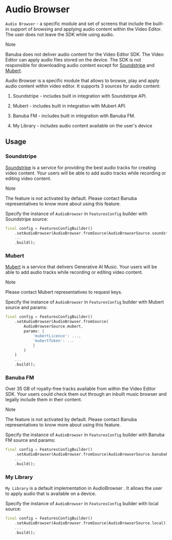 # Audio Browser

```Audio Browser``` - a specific module and set of screens that include the built-in support of browsing and applying audio content within the Video Editor. The user does not leave the SDK while using audio.

> [!NOTE]
> Banuba does not deliver audio content for the Video Editor SDK.
The Video Editor can apply audio files stored on the device. The SDK is not responsible for downloading audio content except for [Soundstripe](https://www.soundstripe.com/) and [Mubert](https://mubert.com/).

Audio Browser is a specific module that allows to browse, play and apply audio content within video editor.
It supports 3 sources for audio content:

1. Soundstripe - includes built in integration with Soundstripe API.

2. Mubert - includes built in integration with Mubert API.

3. Banuba FM - includes built in integration with Banuba FM.

4. My Library - includes audio content available on the user's device

## Usage

### Soundstripe

[Soundstripe](https://www.soundstripe.com/) is a service for providing the best audio tracks for creating video content. Your users will be able to add audio tracks while recording or editing video content.

> [!NOTE]
> The feature is not activated by default.
> Please contact Banuba representatives to know more about using this feature.

Specify the instance of ```AudioBrowser``` in ```FeaturesConfig``` builder with Soundstripe source:

```dart
final config = FeaturesConfigBuilder()
    .setAudioBrowser(AudioBrowser.fromSource(AudioBrowserSource.soundstripe))
    ...
    .build();
```

### Mubert

[Mubert](https://mubert.com/) is a service that delivers Generative AI Music. Your users will be able to add audio tracks while recording or editing video content.

> [!NOTE]
> Please contact Mubert representatives to request keys.

Specify the instance of ```AudioBrowser``` in ```FeaturesConfig``` builder with Mubert source and params:

```dart
final config = FeaturesConfigBuilder()
    .setAudioBrowser(AudioBrowser.fromSource(
        AudioBrowserSource.mubert, 
        params: {
            'mubertLicence': ..., 
            'mubertToken': ...
            }
        )
    )
    ...
    .build();
```

### Banuba FM

Over 35 GB of royalty-free tracks available from within the Video Editor SDK. Your users could check them out through an inbuilt music browser and legally include them in their content.

> [!NOTE]
> The feature is not activated by default.
> Please contact Banuba representatives to know more about using this feature.

Specify the instance of ```AudioBrowser``` in ```FeaturesConfig``` builder with Banuba FM source and params:

```dart
final config = FeaturesConfigBuilder()
    .setAudioBrowser(AudioBrowser.fromSource(AudioBrowserSource.banubaFm))
    ...
    .build();
```

### My Library 

```My Library``` is a default implementation in AudioBrowser . It allows the user to apply audio that is available on a device.

Specify the instance of ```AudioBrowser``` in ```FeaturesConfig``` builder with local source: 

```dart
final config = FeaturesConfigBuilder()
    .setAudioBrowser(AudioBrowser.fromSource(AudioBrowserSource.local))
    ...
    .build();
```